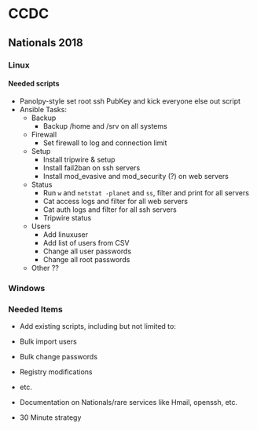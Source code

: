 # CCDC

## Nationals 2018

### Linux

#### Needed scripts
* Panolpy-style set root ssh PubKey and kick everyone else out script
* Ansible Tasks:
  * Backup
    * Backup /home and /srv on all systems
  * Firewall
    * Set firewall to log and connection limit
  * Setup
    * Install tripwire & setup
    * Install fail2ban on ssh servers
    * Install mod_evasive and mod_security (?) on web servers
  * Status
    * Run `w` and `netstat -planet` and `ss`, filter and print for all servers
    * Cat access logs and filter for all web servers
    * Cat auth logs and filter for all ssh servers
    * Tripwire status
  * Users
    * Add linuxuser
    * Add list of users from CSV
    * Change all user passwords
    * Change all root passwords
  * Other ??

### Windows

### Needed Items

* Add existing scripts, including but not limited to:
 * Bulk import users
 * Bulk change passwords
 * Registry modifications
 * etc.

* Documentation on Nationals/rare services like Hmail, openssh, etc.

* 30 Minute strategy


